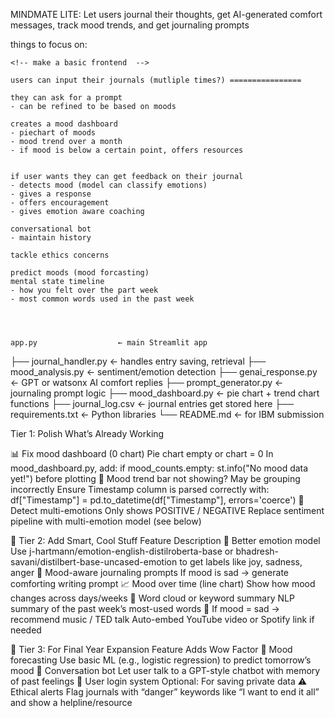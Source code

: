 MINDMATE LITE:
Let users journal their thoughts, get AI-generated comfort messages, track mood trends, and get journaling prompts

things to focus on: 

    <!-- make a basic frontend  -->

    users can input their journals (mutliple times?) ================

    they can ask for a prompt
    - can be refined to be based on moods

    creates a mood dashboard
    - piechart of moods
    - mood trend over a month
    - if mood is below a certain point, offers resources


    if user wants they can get feedback on their journal
    - detects mood (model can classify emotions)
    - gives a response
    - offers encouragement
    - gives emotion aware coaching

    conversational bot 
    - maintain history

    tackle ethics concerns

    predict moods (mood forcasting)
    mental state timeline
    - how you felt over the part week
    - most common words used in the past week




    app.py                  ← main Streamlit app
├── journal_handler.py      ← handles entry saving, retrieval
├── mood_analysis.py        ← sentiment/emotion detection
├── genai_response.py       ← GPT or watsonx AI comfort replies
├── prompt_generator.py     ← journaling prompt logic
├── mood_dashboard.py       ← pie chart + trend chart functions
├── journal_log.csv         ← journal entries get stored here
├── requirements.txt        ← Python libraries
└── README.md               ← for IBM submission




 Tier 1: Polish What’s Already Working
<!-- Fix	What’s Wrong	What to Do
🧠 Improve AI replies	Repeats journal text or feels too dry	Tweak prompt to FLAN-5 like:
"Give a kind, short, empathetic message to someone who wrote this journal: ..." -->
📊 Fix mood dashboard (0 chart)	Pie chart empty or chart = 0	In mood_dashboard.py, add:
if mood_counts.empty: st.info("No mood data yet!") before plotting
📅 Mood trend bar not showing?	May be grouping incorrectly	Ensure Timestamp column is parsed correctly with:
df["Timestamp"] = pd.to_datetime(df["Timestamp"], errors='coerce')
📝 Detect multi-emotions	Only shows POSITIVE / NEGATIVE	Replace sentiment pipeline with multi-emotion model (see below)

🔹 Tier 2: Add Smart, Cool Stuff
Feature	Description
💬 Better emotion model	Use j-hartmann/emotion-english-distilroberta-base or bhadresh-savani/distilbert-base-uncased-emotion to get labels like joy, sadness, anger
🌈 Mood-aware journaling prompts	If mood is sad → generate comforting writing prompt
📈 Mood over time (line chart)	Show how mood changes across days/weeks
📌 Word cloud or keyword summary	NLP summary of the past week’s most-used words
🧘 If mood = sad → recommend music / TED talk	Auto-embed YouTube video or Spotify link if needed

🔹 Tier 3: For Final Year Expansion
Feature	Adds Wow Factor
🧠 Mood forecasting	Use basic ML (e.g., logistic regression) to predict tomorrow’s mood
🧵 Conversation bot	Let user talk to a GPT-style chatbot with memory of past feelings
🔐 User login system	Optional: For saving private data
⚠️ Ethical alerts	Flag journals with “danger” keywords like “I want to end it all” and show a helpline/resource